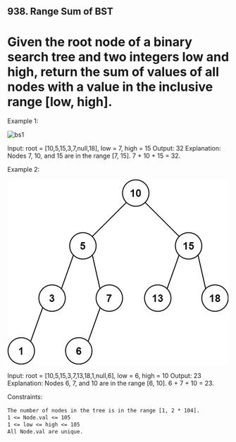 ## 938. Range Sum of BST

# Given the root node of a binary search tree and two integers low and high, return the sum of values of all nodes with a value in the inclusive range [low, high].

Example 1:

![bs1](bs1.jpg)

Input: root = [10,5,15,3,7,null,18], low = 7, high = 15
Output: 32
Explanation: Nodes 7, 10, and 15 are in the range [7, 15]. 7 + 10 + 15 = 32.

Example 2:

![bs2](bst2.jpg)

Input: root = [10,5,15,3,7,13,18,1,null,6], low = 6, high = 10
Output: 23
Explanation: Nodes 6, 7, and 10 are in the range [6, 10]. 6 + 7 + 10 = 23.

 

Constraints:

    The number of nodes in the tree is in the range [1, 2 * 104].
    1 <= Node.val <= 105
    1 <= low <= high <= 105
    All Node.val are unique.
